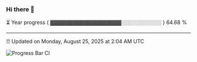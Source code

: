 ### Hi there 👋

⏳ Year progress { ▓▓▓▓▓▓▓▓▓▓▓▓▓▓▓▓▓▓▓░░░░░░░░░░░ } 64.68 %

---

⏰ Updated on Monday, August 25, 2025 at 2:04 AM UTC

![Progress Bar CI](https://github.com/arthurbuhl/arthurbuhl/workflows/Progress%20Bar%20CI/badge.svg)
